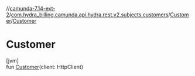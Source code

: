 //[camunda-7.14-ext-2](../../../index.md)/[com.hydra_billing.camunda.api.hydra.rest.v2.subjects.customers](../index.md)/[Customer](index.md)/[Customer](-customer.md)

# Customer

[jvm]\
fun [Customer](-customer.md)(client: HttpClient)
